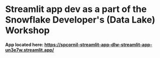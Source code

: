 # Streamlit app dev as a part of the Snowflake Developer's (Data Lake) Workshop

#### App located here: https://spcornil-streamlit-app-dlw-streamlit-app-un3e7w.streamlit.app/
